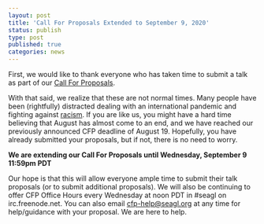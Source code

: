 ```yaml
---
layout: post
title: 'Call For Proposals Extended to September 9, 2020'
status: publish
type: post
published: true
categories: news
---
```


First, we would like to thank everyone who has taken time to submit a talk as part of our [Call For Proposals](https://seagl.org/news/2020/07/14/CFP-open.html).

With that said, we realize that these are not normal times. Many people have been (rightfully) distracted dealing with an international pandemic and fighting against [racism](https://seagl.org/news/2020/06/12/black-lives-matter.html). If you are like us, you might have a hard time believing that August has almost come to an end, and we have reached our previously announced CFP deadline of August 19. Hopefully, you have already submitted your proposals, but if not, there is no need to worry.

**We are extending our Call For Proposals until Wednesday, September 9 11:59pm PDT**

Our hope is that this will allow everyone ample time to submit their talk proposals (or to submit additional proposals). We will also be continuing to offer CFP Office Hours every Wednesday at noon PDT in #seagl on irc.freenode.net. You can also email <cfp-help@seagl.org> at any time for help/guidance with your proposal. We are here to help.
